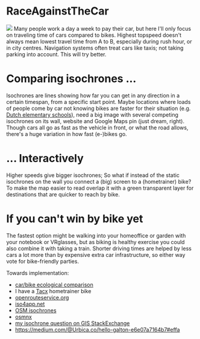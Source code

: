 # RaceAgainstTheCar
<img src="https://repository-images.githubusercontent.com/145345464/710bf900-7a04-11eb-8f2f-e5b9ec73c6b2">
Many people work a day a week to pay their car, but here I'll only focus on traveling time of cars compared to bikes.
Highest topspeed doesn't always mean lowest travel time from A to B, especially during rush hour, or in city centres.
Navigation systems often treat cars like taxis; not taking parking into account. This will try better.

Comparing isochrones ...
========================
Isochrones are lines showing how far you can get in any direction in a certain timespan, from a specific start point.
Maybe locations where loads of people come by car not knowing bikes are faster for their situation (e.g. [Dutch elementary schools](https://www.duo.nl/open_onderwijsdata/databestanden/po/adressen/adressen-po-3.jsp)), need a big image with several competing isochrones on its wall, website and Google Maps pin (just dream, right).
Though cars all go as fast as the vehicle in front, or what the road allows, there's a huge variation in how fast (e-)bikes go.

... Interactively
=================
Higher speeds give bigger isochrones; So what if instead of the static isochrones on the wall you connect a (big) screen to a (hometrainer) bike?
To make the map easier to read overlap it with a green transparent layer for destinations that are quicker to reach by bike.

If you can't win by bike yet
============================
The fastest option might be walking into your homeoffice or garden with your notebook or VRglasses, but as biking is healthy exercise you could also combine it with taking a train. Shorter driving times are helped by less cars a lot more than by expensive extra car infrastructure, so either way vote for bike-friendly parties.



Towards implementation:
- [car/bike ecological comparison](https://www.omnicalculator.com/ecology/car-vs-bike)
- I have a [Tacx](https://tacx.com/) hometrainer bike
- [openrouteservice.org](https://openrouteservice.org/)
- [iso4app.net](https://www.iso4app.net/net/)
- [OSM isochrones](https://wiki.openstreetmap.org/wiki/Isochrone)
- [osmnx](https://osmnx.readthedocs.io/en/stable/)
- [my isochrone question on GIS StackExchange](https://gis.stackexchange.com/questions/389494/how-to-osm-isochrone-center-transportmode-maxspeed-time-color-transparency)
- https://medium.com/@Urbica.co/hello-galton-e6e07a7164b7#effa
